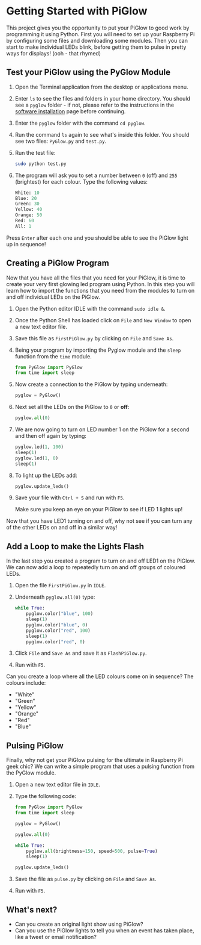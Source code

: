# Getting Started with PiGlow

This project gives you the opportunity to put your PiGlow to good work by programming it using Python. First you will need to set up your Raspberry Pi by configuring some files and downloading some modules. Then you can start to make individual LEDs blink, before getting them to pulse in pretty ways for displays! (ooh - that rhymed)

## Test your PiGlow using the PyGlow Module

1. Open the Terminal application from the desktop or applications menu.

1. Enter `ls` to see the files and folders in your home directory. You should see a `pyglow` folder - if not, please refer to the instructions in the [software installation](software.md) page before continuing.

1. Enter the `pyglow` folder with the command `cd pyglow`.

1. Run the command `ls` again to see what's inside this folder. You should see two files: `PyGlow.py` and `test.py`.

1. Run the test file:

    ```bash
    sudo python test.py
    ```

1. The program will ask you to set a number between `0` (off) and `255` (brightest) for each colour. Type the following values:

    ```python
    White: 10
    Blue: 20
    Green: 30
    Yellow: 40
    Orange: 50
    Red: 60
    All: 1
    ```

Press `Enter` after each one and you should be able to see the PiGlow light up in sequence!

## Creating a PiGlow Program

Now that you have all the files that you need for your PiGlow, it is time to create your very first glowing led program using Python. In this step you will learn how to import the functions that you need from the modules to turn on and off individual LEDs on the PiGlow.

1. Open the Python editor IDLE with the command `sudo idle &`.

1. Once the Python Shell has loaded click on `File` and `New Window` to open a new text editor file.

1. Save this file as `FirstPiGlow.py` by clicking on `File` and `Save As`.

1. Being your program by importing the Pyglow module and the `sleep` function from the `time` module.

    ```python
    from PyGlow import PyGlow
    from time import sleep
    ```

1. Now create a connection to the PiGlow by typing underneath:

    ```python
    pyglow = PyGlow()
    ```

1. Next set all the LEDs on the PiGlow to `0` or **off**:

    ```python
    pyglow.all(0)
    ```

1. We are now going to turn on LED number 1 on the PiGlow for a second and then off again by typing:

    ```python
    pyglow.led(1, 100)
    sleep(1)
    pyglow.led(1, 0)
    sleep(1)
    ```

1. To light up the LEDs add:

    ```python
    pyglow.update_leds()
    ```

1. Save your file with `Ctrl + S` and run with `F5`.

    Make sure you keep an eye on your PiGlow to see if LED 1 lights up!

Now that you have LED1 turning on and off, why not see if you can turn any of the other LEDs on and off in a similar way!

## Add a Loop to make the Lights Flash

In the last step you created a program to turn on and off LED1 on the PiGlow. We can now add a loop to repeatedly turn on and off groups of coloured LEDs.

1. Open the file `FirstPiGlow.py` in `IDLE`.

1. Underneath `pyglow.all(0)` type:

    ```python
    while True:
        pyglow.color("blue", 100)
        sleep(1)
        pyglow.color("blue", 0)
        pyglow.color("red", 100)
        sleep(1)
        pyglow.color("red", 0)
    ```

1. Click `File` and `Save As` and save it as `FlashPiGlow.py`.

1. Run with `F5`.

Can you create a loop where all the LED colours come on in sequence? The colours include:

- "White"
- "Green"
- "Yellow"
- "Orange"
- "Red"
- "Blue"

## Pulsing PiGlow

Finally, why not get your PiGlow pulsing for the ultimate in Raspberry Pi geek chic? We can write a simple program that uses a pulsing function from the PyGlow module.

1. Open a new text editor file in `IDLE`.

1. Type the following code:

    ```python
    from PyGlow import PyGlow
    from time import sleep

    pyglow = PyGlow()

    pyglow.all(0)

    while True:
        pyglow.all(brightness=150, speed=500, pulse=True)
        sleep(1)

    pyglow.update_leds()
    ```

1. Save the file as `pulse.py` by clicking on `File` and `Save As`.

1. Run with `F5`.

## What's next?
- Can you create an original light show using PiGlow?
- Can you use the PiGlow lights to tell you when an event has taken place, like a tweet or email notification?
